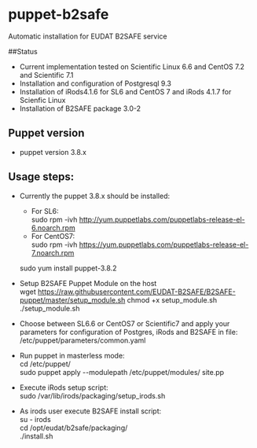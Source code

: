 # puppet-b2safe

Automatic installation for EUDAT B2SAFE service 

##Status

* Current implementation tested on Scientific Linux 6.6 and CentOS 7.2 and Scientific 7.1 
* Installation and configuration of Postgresql 9.3 
* Installation of iRods4.1.6 for SL6 and CentOS 7 and iRods 4.1.7 for Scienfic Linux 
* Installation of B2SAFE package  3.0-2

## Puppet version 
* puppet version 3.8.x

## Usage steps: 
* Currently the puppet 3.8.x should be installed:<br> 
  * For SL6:<br> 
  sudo rpm -ivh http://yum.puppetlabs.com/puppetlabs-release-el-6.noarch.rpm <br>
  * For CentOS7:<br> 
  sudo rpm -ivh https://yum.puppetlabs.com/puppetlabs-release-el-7.noarch.rpm <br>

  sudo yum install puppet-3.8.2
  
* Setup B2SAFE Puppet Module on the host<br>
  wget https://raw.githubusercontent.com/EUDAT-B2SAFE/B2SAFE-puppet/master/setup_module.sh
  chmod +x setup_module.sh 
  ./setup_module.sh 

* Choose between SL6.6 or CentOS7 or Scientific7 and apply your parameters for configuration of Postgres, iRods and B2SAFE in file:<br>
  /etc/puppet/parameters/common.yaml 

* Run puppet in masterless mode: <br>
   cd /etc/puppet/<br>
   sudo puppet apply --modulepath /etc/puppet/modules/ site.pp

* Execute iRods setup script:<br>
   sudo /var/lib/irods/packaging/setup_irods.sh

* As irods user execute B2SAFE install script: <br>
  su - irods <br>
  cd /opt/eudat/b2safe/packaging/<br>
  ./install.sh  
